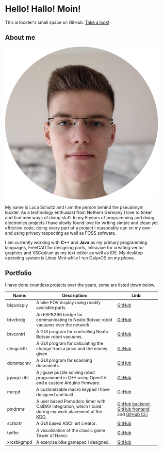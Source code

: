 # Hello! Hallo! Moin!

This is locxter's small space on GitHub. [Take a look!](https://github.com/locxter?tab=repositories)

## About me

![Portrait of me](portrait.png)

My name is Luca Schultz and I am the person behind the pseudonym locxter. As a technology enthusiast from Nothern Germany I love to tinker and find new ways of doing stuff. In my 8 years of programming and doing electronics projects I have slowly found love for writing simple and clean yet effective code, doing every part of a project I reasonably can on my own and using privacy respecting as well as FOSS software.

I am currently working with **C++** and **Java** as my primary programming languages, FreeCAD for designing parts, Inkscape for creating vector graphics and VSCodium as my text editor as well as IDE. My desktop operating system is Linux Mint while I run CalyxOS on my phone.

## Portfolio

I have done countless projects over the years, some are listed down below.

| Name: | Description: | Link: |
| --- | --- | --- |
| bkpvdsply | A bike POV display using readily available parts. | [GitHub](https://github.com/locxter/bkpvdsply) |
| btvcbrdg | An ESP8266 bridge for communicating to Neato Botvac robot vacuums over the network. | [GitHub](https://github.com/locxter/btvcbrdg) |
| btvccntrl | A GUI program for controlling Neato Botvac robot vacuums. | [GitHub](https://github.com/locxter/btvccntrl) |
| chngclcltr | A GUI program for calculating the change from a price and the money given. | [GitHub](https://github.com/locxter/chngclcltr) |
| dcmntscnnr | A GUI program for scanning documents. | [GitHub](https://github.com/locxter/dcmntscnnr) |
| jgswpzzlbt | A jigsaw puzzle solving robot programmed in C++ using OpenCV and a custom Arduino firmware. | [GitHub](https://github.com/locxter/jgswpzzlbt) |
| mcrpd | A customizable macro keypad I have designed and built. | [GitHub](https://github.com/locxter/mcrpd) |
| pmdrtmr | A user based Pomodoro timer with CalDAV integration, which I build during my work placement at the [KDO](https://www.kdo.de). | [GitHub backend](https://github.com/locxter/pmdrtmr-backend), [GitHub frontend](https://github.com/locxter/pmdrtmr-frontend) and [GitHub CLI](https://github.com/locxter/pmdrtmr-cli) |
| scrtcrtr | A GUI based ASCII art creator. | [GitHub](https://github.com/locxter/scrtcrtr) |
| twfhn | A visualization of the classic game Tower of Hanoi. | [GitHub](https://github.com/locxter/twrfhn) |
| xrcsbkgmpd | A exercise bike gamepad I designed.  | [GitHub](https://github.com/locxter/xrcsbkgmpd) |
